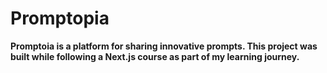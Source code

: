 # Promptopia

**Promptoia is a platform for sharing innovative prompts. This project was built while following a Next.js course as part of my learning journey.**
